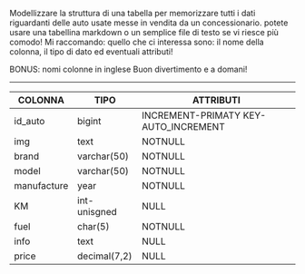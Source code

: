 Modellizzare la struttura di una tabella per memorizzare tutti i dati riguardanti delle auto usate messe in vendita da un concessionario.
potete usare una tabellina markdown o un semplice file di testo se vi riesce più comodo!
Mi raccomando: quello che ci interessa sono: il nome della colonna, il tipo di dato ed eventuali attributi!

BONUS: nomi colonne in inglese
Buon divertimento e a domani!

---

| COLONNA     | TIPO         | ATTRIBUTI                            |
| ----------- | ------------ | ------------------------------------ |
| id_auto     | bigint       | INCREMENT-PRIMATY KEY-AUTO_INCREMENT |
| img         | text         | NOTNULL                              |
| brand       | varchar(50)  | NOTNULL                              |
| model       | varchar(50)  | NOTNULL                              |
| manufacture | year         | NOTNULL                              |
| KM          | int-unisgned | NULL                                 |
| fuel        | char(5)      | NOTNULL                              |
| info        | text         | NULL                                 |
| price       | decimal(7,2) | NULL                                 |
